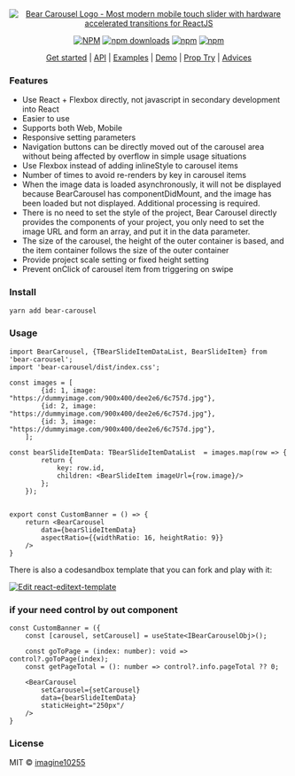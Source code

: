 <div align="center">
        <a href="https://carousel.bearests.com/" title="Bear Carousel Logo - Most modern mobile touch slider with hardware accelerated transitions for ReactJS">
            <img src="https://repository-images.githubusercontent.com/423021287/0cca9f48-436d-46cb-9bb3-74f6e33e724a" alt="Bear Carousel Logo - Most modern mobile touch slider with hardware accelerated transitions for ReactJS" />
        </a>
</div>

<div align="center">

    

[![NPM](https://img.shields.io/npm/v/bear-carousel.svg?style=for-the-badge)](https://www.npmjs.com/package/bear-carousel)
[![npm downloads](https://img.shields.io/npm/dm/bear-carousel.svg?style=for-the-badge)](https://www.npmjs.com/package/bear-carousel)
[![npm](https://img.shields.io/npm/dt/bear-carousel.svg?style=for-the-badge)](https://www.npmjs.com/package/bear-carousel)
[![npm](https://img.shields.io/npm/l/bear-carousel?style=for-the-badge)](https://github.com/bear-carousel/bear-carousel/blob/master/LICENSE)

</div>

<p align="center">
  <a href="https://carousel.bearests.com">Get started</a> | 
  <a href="https://carousel.bearests.com/api">API</a> |
  <a href="https://github.com/imagine10255/bear-carousel/tree/main/example/src/views/Example">Examples</a> |
  <a href="https://carousel.bearests.com/example/text-animations">Demo</a> |
  <a href="https://carousel.bearests.com/props-try">Prop Try</a> |
  <a href="https://carousel.bearests.com/advices">Advices</a>
</p>

### Features

- Use React + Flexbox directly, not javascript in secondary development into React
- Easier to use
- Supports both Web, Mobile
- Responsive setting parameters
- Navigation buttons can be directly moved out of the carousel area without being affected by overflow in simple usage situations
- Use Flexbox instead of adding inlineStyle to carousel items
- Number of times to avoid re-renders by key in carousel items
- When the image data is loaded asynchronously, it will not be displayed because BearCarousel has componentDidMount, and the image has been loaded but not displayed. Additional processing is required.
- There is no need to set the style of the project, Bear Carousel directly provides the components of your project, you only need to set the image URL and form an array, and put it in the data parameter.
- The size of the carousel, the height of the outer container is based, and the item container follows the size of the outer container
- Provide project scale setting or fixed height setting
- Prevent onClick of carousel item from triggering on swipe


### Install

```bash
yarn add bear-carousel
```

### Usage

```tsx
import BearCarousel, {TBearSlideItemDataList, BearSlideItem} from 'bear-carousel';
import 'bear-carousel/dist/index.css';

const images = [
        {id: 1, image: "https://dummyimage.com/900x400/dee2e6/6c757d.jpg"},
        {id: 2, image: "https://dummyimage.com/900x400/dee2e6/6c757d.jpg"},
        {id: 3, image: "https://dummyimage.com/900x400/dee2e6/6c757d.jpg"},
    ];
    
const bearSlideItemData: TBearSlideItemDataList  = images.map(row => {
        return {
            key: row.id,
            children: <BearSlideItem imageUrl={row.image}/>
        };
    });


export const CustomBanner = () => {
    return <BearCarousel 
        data={bearSlideItemData} 
        aspectRatio={{widthRatio: 16, heightRatio: 9}}
    />
}
```

There is also a codesandbox template that you can fork and play with it:

[![Edit react-editext-template](https://codesandbox.io/static/img/play-codesandbox.svg)](https://codesandbox.io/s/bear-carousel-9h6eu)



### if your need control by out component

```tsx
const CustomBanner = ({
    const [carousel, setCarousel] = useState<IBearCarouselObj>();
  
    const goToPage = (index: number): void => control?.goToPage(index);
    const getPageTotal = (): number => control?.info.pageTotal ?? 0;

    <BearCarousel
        setCarousel={setCarousel}
        data={bearSlideItemData}
        staticHeight="250px"/
    />
}
```

### License

MIT © [imagine10255](https://github.com/imagine10255)
